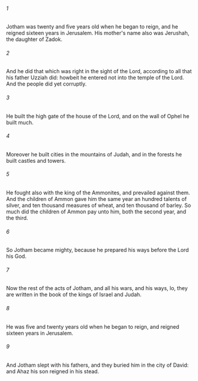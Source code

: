 ###### 1
Jotham was twenty and five years old when he began to reign, and he reigned sixteen years in Jerusalem. His mother's name also was Jerushah, the daughter of Zadok.

###### 2
And he did that which was right in the sight of the Lord, according to all that his father Uzziah did: howbeit he entered not into the temple of the Lord. And the people did yet corruptly.

###### 3
He built the high gate of the house of the Lord, and on the wall of Ophel he built much.

###### 4
Moreover he built cities in the mountains of Judah, and in the forests he built castles and towers.

###### 5
He fought also with the king of the Ammonites, and prevailed against them. And the children of Ammon gave him the same year an hundred talents of silver, and ten thousand measures of wheat, and ten thousand of barley. So much did the children of Ammon pay unto him, both the second year, and the third.

###### 6
So Jotham became mighty, because he prepared his ways before the Lord his God.

###### 7
Now the rest of the acts of Jotham, and all his wars, and his ways, lo, they are written in the book of the kings of Israel and Judah.

###### 8
He was five and twenty years old when he began to reign, and reigned sixteen years in Jerusalem.

###### 9
And Jotham slept with his fathers, and they buried him in the city of David: and Ahaz his son reigned in his stead.

